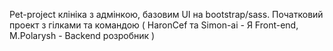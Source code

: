 Pet-project клініка з адмінкою, базовим UI на bootstrap/sass. Початковий проект з гілками та командою ( HaronCef та Simon-ai - Я Front-end, M.Polarysh - Backend розробник )
